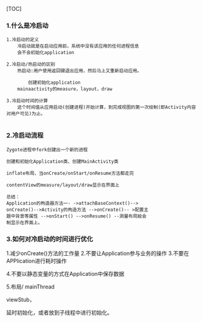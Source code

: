 [TOC]

### 1.什么是冷启动

```
1.冷启动的定义
	冷启动就是在启动应用前，系统中没有该应用的任何进程信息
	会不会初始化application
	
2.冷启动/热启动的区别
	热启动:用户使用返回键退出应用，然后马上又重新启动应用。
	
		创建初始化application
	mainaactivity的measure，layout，draw
	
3.冷启动时间的计算
	这个时间值从应用启动(创建进程)开始计算，到完成视图的第一次绘制(即Activity内容对用户可见)为止。
	

```

### 2.冷启动流程

```
Zygote进程中fork创建出一个新的进程

创建和初始化Application类、创建MainActivity类

inflate布局、当onCreate/onStart/onResume方法都走完

contentView的measure/layout/draw显示在界面上

总结：
Application的枸造器方法一- ->attachBaseContext()-->
onCreate()-->Activity的枸造方法 -->onCreate()-- >配置主
題中背景等属性 -->onStart() -->onResume() --測量布局絵会
制显示在界面上。

```

### 3.如何对冷启动的时间进行优化

1.减少onCreate()方法的工作量
2.不要让Application参与业务的操作
3.不要在APPlication进行耗时操作

4.不要以静态变量的方式在Application中保存数据

5.布局/ mainThread

viewStub，

延时初始化，或者放到子线程中进行初始化。



